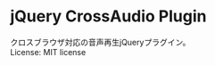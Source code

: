jQuery CrossAudio Plugin
========================

クロスブラウザ対応の音声再生jQueryプラグイン。  
License: MIT license
